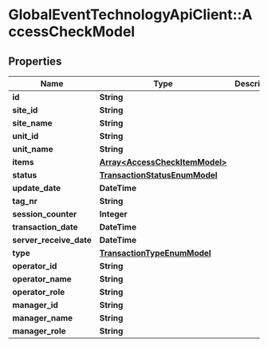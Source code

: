 # GlobalEventTechnologyApiClient::AccessCheckModel

## Properties
Name | Type | Description | Notes
------------ | ------------- | ------------- | -------------
**id** | **String** |  | 
**site_id** | **String** |  | [optional] 
**site_name** | **String** |  | [optional] 
**unit_id** | **String** |  | [optional] 
**unit_name** | **String** |  | [optional] 
**items** | [**Array&lt;AccessCheckItemModel&gt;**](AccessCheckItemModel.md) |  | [optional] 
**status** | [**TransactionStatusEnumModel**](TransactionStatusEnumModel.md) |  | 
**update_date** | **DateTime** |  | 
**tag_nr** | **String** |  | [optional] 
**session_counter** | **Integer** |  | [optional] 
**transaction_date** | **DateTime** |  | [optional] 
**server_receive_date** | **DateTime** |  | 
**type** | [**TransactionTypeEnumModel**](TransactionTypeEnumModel.md) |  | 
**operator_id** | **String** |  | [optional] 
**operator_name** | **String** |  | [optional] 
**operator_role** | **String** |  | [optional] 
**manager_id** | **String** |  | [optional] 
**manager_name** | **String** |  | [optional] 
**manager_role** | **String** |  | [optional] 


